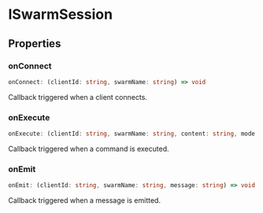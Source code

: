 # ISwarmSession

## Properties

### onConnect

```ts
onConnect: (clientId: string, swarmName: string) => void
```

Callback triggered when a client connects.

### onExecute

```ts
onExecute: (clientId: string, swarmName: string, content: string, mode: ExecutionMode) => void
```

Callback triggered when a command is executed.

### onEmit

```ts
onEmit: (clientId: string, swarmName: string, message: string) => void
```

Callback triggered when a message is emitted.
